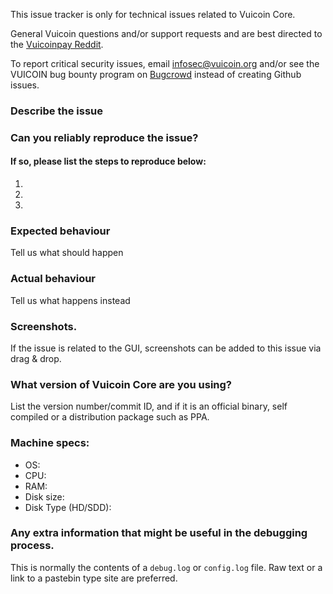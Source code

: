 <!--- Remove sections that do not apply -->

This issue tracker is only for technical issues related to Vuicoin Core.

General Vuicoin questions and/or support requests and are best directed to the [Vuicoinpay Reddit](https://www.reddit.com/r/hitboxaltcoin/).

To report critical security issues, email infosec@vuicoin.org and/or see the VUICOIN bug bounty program on [Bugcrowd](https://bugcrowd.com/vuicoindigitalcash) instead of creating Github issues.

### Describe the issue

### Can you reliably reproduce the issue?
#### If so, please list the steps to reproduce below:
1.
2.
3.

### Expected behaviour
Tell us what should happen

### Actual behaviour
Tell us what happens instead

### Screenshots.
If the issue is related to the GUI, screenshots can be added to this issue via drag & drop.

### What version of Vuicoin Core are you using?
List the version number/commit ID, and if it is an official binary, self compiled or a distribution package such as PPA.

### Machine specs:
- OS:
- CPU:
- RAM:
- Disk size:
- Disk Type (HD/SDD):

### Any extra information that might be useful in the debugging process.
This is normally the contents of a `debug.log` or `config.log` file. Raw text or a link to a pastebin type site are preferred.
